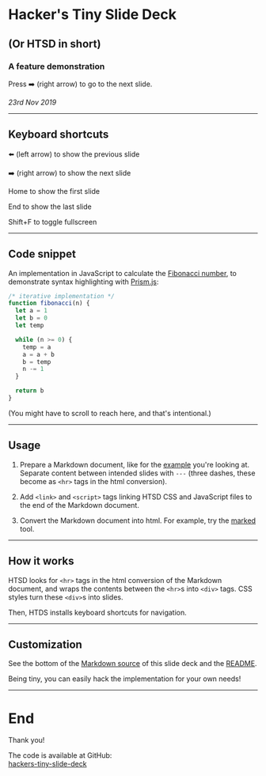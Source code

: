# Hacker's Tiny Slide Deck

## (Or HTSD in short)

### A feature demonstration

Press ➡️ (right arrow) to go to the next slide.

_23rd Nov 2019_

---

## Keyboard shortcuts

⬅️ (left arrow) to show the previous slide

➡️ (right arrow) to show the next slide

Home to show the first slide

End to show the last slide

Shift+F to toggle fullscreen

---

## Code snippet

An implementation in JavaScript to calculate the [Fibonacci number], to
demonstrate syntax highlighting with [Prism.js]:

``` javascript
/* iterative implementation */
function fibonacci(n) {
  let a = 1
  let b = 0
  let temp

  while (n >= 0) {
    temp = a
    a = a + b
    b = temp
    n -= 1
  }

  return b
}
```

(You might have to scroll to reach here, and that's intentional.)

---

## Usage

1. Prepare a Markdown document, like for the [example][example.md]
   you're looking at. Separate content between intended slides with
   `---` (three dashes, these become as `<hr>` tags in the html
   conversion).

2. Add `<link>` and `<script>` tags linking HTSD CSS and JavaScript
   files to the end of the Markdown document.

3. Convert the Markdown document into html. For example, try the
   [marked] tool.

---

## How it works

HTSD looks for `<hr>` tags in the html conversion of the Markdown
document, and wraps the contents between the `<hr>`s into `<div>`
tags. CSS styles turn these `<div>`s into slides.

Then, HTDS installs keyboard shortcuts for navigation.

---

## Customization

See the bottom of the [Markdown source][example.md] of this slide deck
and the [README].

Being tiny, you can easily hack the implementation for your own needs!

---

# End

Thank you!

The code is available at GitHub:<br>
[hackers-tiny-slide-deck]

[Fibonacci number]: https://en.wikipedia.org/wiki/Fibonacci_number
[Prism.js]: https://prismjs.com/
[README]: https://github.com/tkareine/hackers-tiny-slide-deck/blob/master/README.md
[example.md]: https://raw.githubusercontent.com/tkareine/hackers-tiny-slide-deck/master/example.md
[hackers-tiny-slide-deck]: https://github.com/tkareine/hackers-tiny-slide-deck/
[marked]: https://github.com/markedjs/marked

<link rel="stylesheet" media="screen" href="https://tkareine.github.io/hackers-tiny-slide-deck/htsd.min.css" />
<style type="text/css" media="screen">
@import url(https://fonts.googleapis.com/css?family=Roboto:400,400i,700|Roboto+Mono:400,700);
:root {
  --htsd-sans-font-family: 'Roboto', sans-serif;
  --htsd-mono-font-family: 'Roboto Mono', monospace;
}
</style>
<script type="text/javascript" src="https://tkareine.github.io/hackers-tiny-slide-deck/htsd.min.js"></script>
<script type="text/javascript" src="https://cdnjs.cloudflare.com/ajax/libs/prism/1.17.1/prism.min.js"></script>
